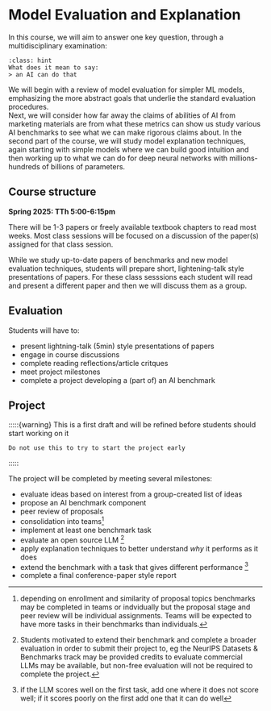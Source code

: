 

# Model Evaluation and Explanation


In this course, we will aim to answer one key question, through a multidisciplinary
examination: 

```{admonition}
:class: hint 
What does it mean to say:
> an AI can do that
```

We will begin with a review of model evaluation for simpler ML models, emphasizing the more 
abstract goals that underlie the standard evaluation procedures.  
Next, we will consider how far away the claims of abilities of AI from marketing materials are
from what these metrics can show us study various AI benchmarks to see what we can make 
rigorous claims about. 
In the second part of the course, we will study model explanation techniques, again starting 
with simple models where we can build good intuition and then working up to what we can do 
for  deep neural networks with millions-hundreds of billions of parameters. 

<!-- Complete this [form to request a permission number]() -->



## Course structure

**Spring 2025: TTh 5:00-6:15pm**

There will be 1-3 papers or freely available textbook chapters to read most weeks. 
Most class sessions will be focused on a discussion of the paper(s) assigned for that 
class session.  

While we study up-to-date papers of benchmarks and new model evaluation techniques, 
students will prepare short, lightening-talk style presentations of papers. For these class
sesssions each student will read and present a different paper and then we will discuss them
as a group.   

## Evaluation

Students will have to: 
- present lightning-talk (5min) style presentations of papers
- engage in course discussions
- complete reading reflections/article critques
- meet project milestones
- complete a project developing a (part of) an AI benchmark

## Project

:::::{warning}
This is a first draft and will be refined before students should start working on it

```{important}
Do not use this to try to start the project early
```
:::::

The project will be completed by meeting several milestones:
- evaluate ideas based on interest from a group-created list of ideas
- propose an AI benchmark component
- peer review of proposals
- consolidation into teams[^teams]
- implement at least one benchmark task
- evaluate an open source LLM [^llmcredits]
- apply explanation techniques to better understand *why* it performs as it does
- extend the benchmark with a task that gives different performance [^performancevary] 
- complete a final conference-paper style report 

[^teams]: depending on enrollment and similarity of proposal topics benchmarks
 may be completed in teams or indvidually but the proposal stage and peer review will 
 be individual assignments. Teams will be expected to have more tasks in their benchmarks
 than individuals. 

[^llmcredits]:Students motivated to extend their benchmark and complete a broader evaluation 
in order to submit their project to, eg the NeurIPS Datasets & Benchmarks track 
may be provided credits to evaluate commercial LLMs may be available, but non-free
evaluation will not be required to complete the project. 

[^performancevary]: if the LLM scores well on the first task, add one where it does not score well; if it scores poorly on the first add one that it can do well

<!-- ## LLM use 

All work must reflect the students understanding. LLM assistants may be used to 
improve writing quality for assignments where writing quality will be assessed. 
However, when quality will be assessed, concision and proper style will also be
required. Any submitted writing that contains classic "bot" phrasing or that is
overly verbose and off topic will not be assessed and earn zero credit. 

At the instructor's discretion, any submitted work may be re-assessed by oral 
exam to ensure that the student actually understands.  -->
